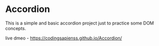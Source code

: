 # Accordion
This is a simple and basic accordion project just to practice some DOM concepts.

live dmeo - https://codingsapienss.github.io/Accordion/
